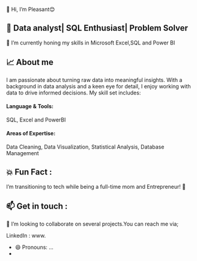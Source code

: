 👋 Hi, I’m Pleasant😊

🎯 Data analyst| SQL Enthusiast| Problem Solver
-
🌱 I’m currently honing my skills in Microsoft Excel,SQL and Power BI

📈 About me 
-
I am passionate about turning raw data into meaningful insights. With a background in data analysis and a keen eye for detail, I enjoy working with data to drive informed decisions. My skill set includes:

 #### Language & Tools:
   SQL, Excel and PowerBI

 #### Areas of Expertise:
   Data Cleaning, Data Visualization, Statistical Analysis, Database Management

💥 Fun Fact : 
-

I’m transitioning to tech while being a full-time mom and Entrepreneur! 🚀

  📫 Get in touch :
-
 💞️ I’m looking to collaborate on several projects.You can reach me via;

   LinkedIn : www.
  
- 😄 Pronouns: ...
- 

<!---
Coachpee/Coachpee is a ✨ special ✨ repository because its `README.md` (this file) appears on your GitHub profile.
You can click the Preview link to take a look at your changes.
--->
